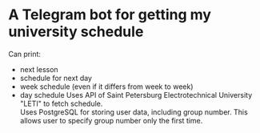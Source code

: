 # A Telegram bot for getting my university schedule <br/>
Can print: <br/>
* next lesson
* schedule for next day
* week schedule (even if it differs from week to week)
* day schedule
Uses API of Saint Petersburg Electrotechnical University "LETI" to fetch schedule. <br/>
Uses PostgreSQL for storing user data, including group number. This allows user to specify group number only the first time. <br/>
